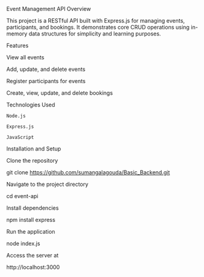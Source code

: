 Event Management API
Overview

This project is a RESTful API built with Express.js for managing events, participants, and bookings.
It demonstrates core CRUD operations using in-memory data structures for simplicity and learning purposes.

Features

  View all events
  
  Add, update, and delete events
  
  Register participants for events
  
  Create, view, update, and delete bookings

Technologies Used

    Node.js
    
    Express.js
    
    JavaScript

Installation and Setup

  Clone the repository
  
  git clone https://github.com/sumangalagouda/Basic_Backend.git
  
  
  Navigate to the project directory
  
  cd event-api
  
  
  Install dependencies
  
  npm install express


Run the application

  node index.js


Access the server at

http://localhost:3000
